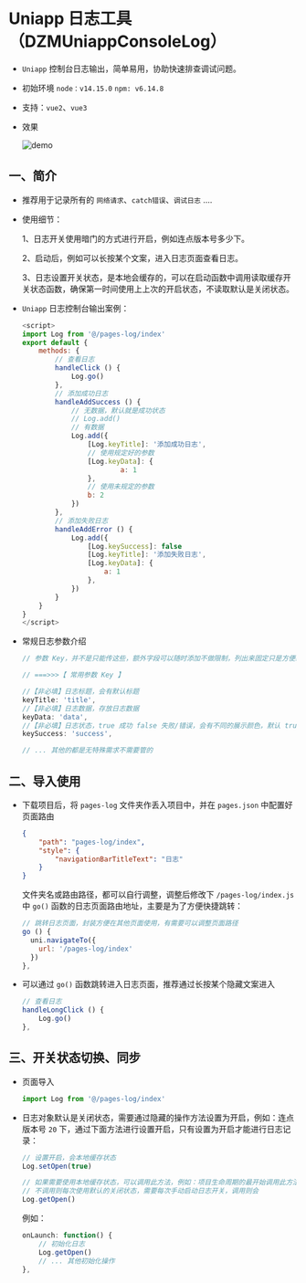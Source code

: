 # Uniapp 日志工具（DZMUniappConsoleLog）

- `Uniapp` 控制台日志输出，简单易用，协助快速排查调试问题。

- 初始环境 `node：v14.15.0` `npm: v6.14.8`

- 支持：`vue2`、`vue3`

- 效果 
  
  ![demo](demo.gif)

## 一、简介

* 推荐用于记录所有的 `网络请求`、`catch错误`、`调试日志` ....

* 使用细节：

    1、日志开关使用暗门的方式进行开启，例如连点版本号多少下。
    
    2、启动后，例如可以长按某个文案，进入日志页面查看日志。
    
    3、日志设置开关状态，是本地会缓存的，可以在启动函数中调用读取缓存开关状态函数，确保第一时间使用上上次的开启状态，不读取默认是关闭状态。

* `Uniapp` 日志控制台输出案例：

    ```js
    <script>
    import Log from '@/pages-log/index'
    export default {
        methods: {
            // 查看日志
            handleClick () {
                Log.go()
            },
            // 添加成功日志
            handleAddSuccess () {
                // 无数据，默认就是成功状态
                // Log.add()
                // 有数据
                Log.add({
                    [Log.keyTitle]: '添加成功日志',
                    // 使用规定好的参数
                    [Log.keyData]: {
                            a: 1
                    },
                    // 使用未规定的参数
                    b: 2
                })
            },
            // 添加失败日志
            handleAddError () {
                Log.add({
                    [Log.keySuccess]: false
                    [Log.keyTitle]: '添加失败日志',
                    [Log.keyData]: {
                        a: 1
                    },
                })
            }
        }
    }
    </script>
    ```

* 常规日志参数介绍

    ```js
    // 参数 Key，并不是只能传这些，额外字段可以随时添加不做限制，列出来固定只是方便统一管理，需要额外字段可以随意添加

    // ===>>>【 常用参数 Key 】

    //【非必填】日志标题，会有默认标题
    keyTitle: 'title',
    //【非必填】日志数据，存放日志数据
    keyData: 'data',
    //【非必填】日志状态，true 成功 false 失败/错误，会有不同的展示颜色，默认 true
    keySuccess: 'success',
    
    // ... 其他的都是无特殊需求不需要管的
    ```

## 二、导入使用

* 下载项目后，将 `pages-log` 文件夹作丢入项目中，并在 `pages.json` 中配置好页面路由

    ```json
    {
        "path": "pages-log/index",
        "style": {
            "navigationBarTitleText": "日志"
        }
    }
    ```
    
    文件夹名或路由路径，都可以自行调整，调整后修改下 `/pages-log/index.js` 中 `go()` 函数的日志页面路由地址，主要是为了方便快捷跳转：

    ```js
    // 跳转日志页面，封装方便在其他页面使用，有需要可以调整页面路径
    go () {
      uni.navigateTo({
        url: '/pages-log/index'
      })
    },
    ```
    
* 可以通过 `go()` 函数跳转进入日志页面，推荐通过长按某个隐藏文案进入

    ```js
    // 查看日志
    handleLongClick () {
        Log.go()
    },
    ```
    
## 三、开关状态切换、同步

* 页面导入

    ```js
    import Log from '@/pages-log/index'
    ```

* 日志对象默认是关闭状态，需要通过隐藏的操作方法设置为开启，例如：连点版本号 `20` 下，通过下面方法进行设置开启，只有设置为开启才能进行日志记录：

    ```js
    // 设置开启，会本地缓存状态
    Log.setOpen(true)
    
    // 如果需要使用本地缓存状态，可以调用此方法，例如：项目生命周期的最开始调用此方法
    // 不调用则每次使用默认的关闭状态，需要每次手动启动日志开关，调用则会
    Log.getOpen()
    ```

    例如：

    ```js
    onLaunch: function() {
        // 初始化日志
        Log.getOpen()
        // ... 其他初始化操作
    },
    ```




